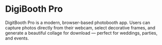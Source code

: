 # DigiBooth Pro

DigitBooth Pro is a modern, browser-based photobooth app. Users can capture photos directly from their webcam, select decorative frames, and generate a beautiful collage for download — perfect for weddings, parties, and events.
